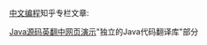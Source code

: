 [中文编程](https://zhuanlan.zhihu.com/c_140193266)知乎专栏文章:

[Java源码英翻中网页演示](https://zhuanlan.zhihu.com/p/45236358)"独立的Java代码翻译库"部分
